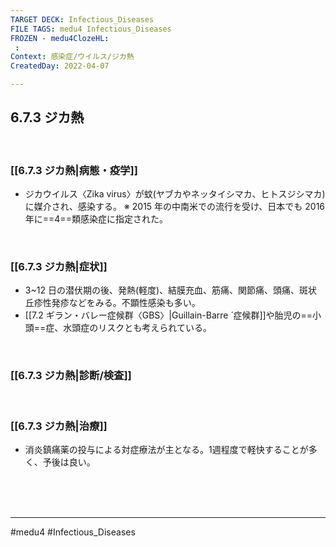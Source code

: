```yaml
---
TARGET DECK: Infectious_Diseases
FILE TAGS: medu4 Infectious_Diseases
FROZEN - medu4ClozeHL:
 : 
Context: 感染症/ウイルス/ジカ熱
CreatedDay: 2022-04-07

---
```


## 6.7.3 ジカ熱

<br>

### [[6.7.3 ジカ熱|病態・疫学]]
* ジカウイルス〈Zika virus〉が蚊(ヤブカやネッタイシマカ、ヒトスジシマカ)に媒介され、感染する。
※ 2015 年の中南米での流行を受け、日本でも 2016 年に==4==類感染症に指定された。
<!--ID: 1649375531671-->


<br>

### [[6.7.3 ジカ熱|症状]]
* 3~12 日の潜伏期の後、発熱(軽度)、結膜充血、筋痛、関節痛、頭痛、斑状丘疹性発疹などをみる。不顕性感染も多い。
* [[7.2 ギラン・バレー症候群〈GBS〉|Guillain-Barre ́ 症候群]]や胎児の==小頭==症、水頭症のリスクとも考えられている。
<!--ID: 1654923362432-->





<br>

### [[6.7.3 ジカ熱|診断/検査]]


<br>

### [[6.7.3 ジカ熱|治療]]
* 消炎鎮痛薬の投与による対症療法が主となる。1週程度で軽快することが多く、予後は良い。



<br><br><br>

---
#medu4 #Infectious_Diseases